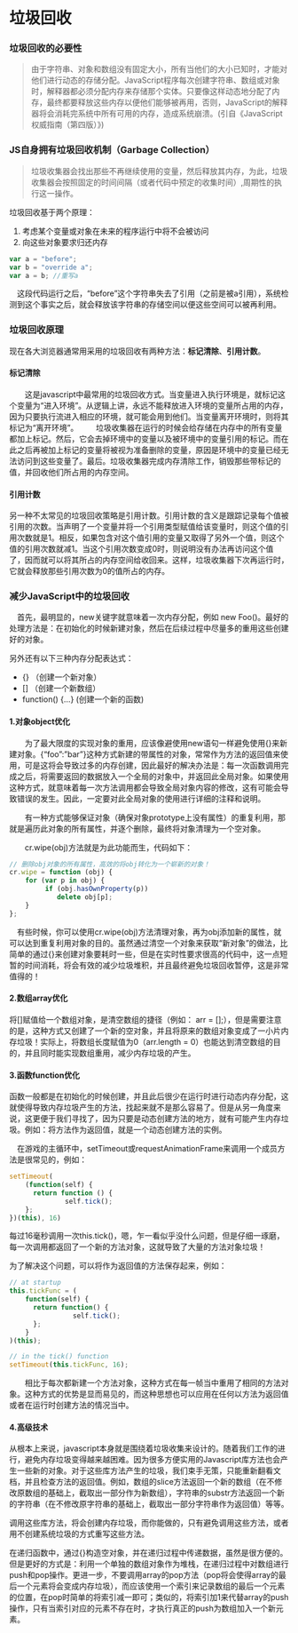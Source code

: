 # 垃圾回收

### 垃圾回收的必要性
>由于字符串、对象和数组没有固定大小，所有当他们的大小已知时，才能对他们进行动态的存储分配。JavaScript程序每次创建字符串、数组或对象时，解释器都必须分配内存来存储那个实体。只要像这样动态地分配了内存，最终都要释放这些内存以便他们能够被再用，否则，JavaScript的解释器将会消耗完系统中所有可用的内存，造成系统崩溃。(引自《JavaScript权威指南（第四版）》)

### JS自身拥有垃圾回收机制（Garbage Collection）
>垃圾收集器会找出那些不再继续使用的变量，然后释放其内存，为此，垃圾收集器会按照固定的时间间隔（或者代码中预定的收集时间）,周期性的执行这一操作。

垃圾回收基于两个原理：

1. 考虑某个变量或对象在未来的程序运行中将不会被访问
2. 向这些对象要求归还内存

```js
var a = "before";
var b = "override a";
var a = b; //重写a
```

　这段代码运行之后，“before”这个字符串失去了引用（之前是被a引用），系统检测到这个事实之后，就会释放该字符串的存储空间以便这些空间可以被再利用。

### 垃圾回收原理

现在各大浏览器通常用采用的垃圾回收有两种方法：**标记清除**、**引用计数**。

#### 标记清除

　　这是javascript中最常用的垃圾回收方式。当变量进入执行环境是，就标记这个变量为“进入环境”。从逻辑上讲，永远不能释放进入环境的变量所占用的内存，因为只要执行流进入相应的环境，就可能会用到他们。当变量离开环境时，则将其标记为“离开环境”。
　　垃圾收集器在运行的时候会给存储在内存中的所有变量都加上标记。然后，它会去掉环境中的变量以及被环境中的变量引用的标记。而在此之后再被加上标记的变量将被视为准备删除的变量，原因是环境中的变量已经无法访问到这些变量了。最后。垃圾收集器完成内存清除工作，销毁那些带标记的值，并回收他们所占用的内存空间。

#### 引用计数

另一种不太常见的垃圾回收策略是引用计数。引用计数的含义是跟踪记录每个值被引用的次数。当声明了一个变量并将一个引用类型赋值给该变量时，则这个值的引用次数就是1。相反，如果包含对这个值引用的变量又取得了另外一个值，则这个值的引用次数就减1。当这个引用次数变成0时，则说明没有办法再访问这个值了，因而就可以将其所占的内存空间给收回来。这样，垃圾收集器下次再运行时，它就会释放那些引用次数为0的值所占的内存。

### 减少JavaScript中的垃圾回收

　首先，最明显的，new关键字就意味着一次内存分配，例如 new Foo()。最好的处理方法是：在初始化的时候新建对象，然后在后续过程中尽量多的重用这些创建好的对象。

另外还有以下三种内存分配表达式：
- {} （创建一个新对象）
- [] （创建一个新数组）
- function() {…} (创建一个新的函数)

#### 1.对象object优化

　　为了最大限度的实现对象的重用，应该像避使用new语句一样避免使用{}来新建对象。{“foo”:”bar”}这种方式新建的带属性的对象，常常作为方法的返回值来使用，可是这将会导致过多的内存创建，因此最好的解决办法是：每一次函数调用完成之后，将需要返回的数据放入一个全局的对象中，并返回此全局对象。如果使用这种方式，就意味着每一次方法调用都会导致全局对象内容的修改，这有可能会导致错误的发生。因此，一定要对此全局对象的使用进行详细的注释和说明。

　　有一种方式能够保证对象（确保对象prototype上没有属性）的重复利用，那就是遍历此对象的所有属性，并逐个删除，最终将对象清理为一个空对象。

　　cr.wipe(obj)方法就是为此功能而生，代码如下： 

```js
// 删除obj对象的所有属性，高效的将obj转化为一个崭新的对象！
cr.wipe = function (obj) {
    for (var p in obj) {
         if (obj.hasOwnProperty(p))
            delete obj[p];
    }
};        
```

　有些时候，你可以使用cr.wipe(obj)方法清理对象，再为obj添加新的属性，就可以达到重复利用对象的目的。虽然通过清空一个对象来获取“新对象”的做法，比简单的通过{}来创建对象要耗时一些，但是在实时性要求很高的代码中，这一点短暂的时间消耗，将会有效的减少垃圾堆积，并且最终避免垃圾回收暂停，这是非常值得的！

#### 2.数组array优化

将[]赋值给一个数组对象，是清空数组的捷径（例如： arr = [];），但是需要注意的是，这种方式又创建了一个新的空对象，并且将原来的数组对象变成了一小片内存垃圾！实际上，将数组长度赋值为0（arr.length = 0）也能达到清空数组的目的，并且同时能实现数组重用，减少内存垃圾的产生。

#### 3.函数function优化

函数一般都是在初始化的时候创建，并且此后很少在运行时进行动态内存分配，这就使得导致内存垃圾产生的方法，找起来就不是那么容易了。但是从另一角度来说，这更便于我们寻找了，因为只要是动态创建方法的地方，就有可能产生内存垃圾。例如：将方法作为返回值，就是一个动态创建方法的实例。

　在游戏的主循环中，setTimeout或requestAnimationFrame来调用一个成员方法是很常见的，例如：

```js
setTimeout(
    (function(self) {                    
      return function () {
              self.tick();
    };
})(this), 16)
```

每过16毫秒调用一次this.tick()，嗯，乍一看似乎没什么问题，但是仔细一琢磨，每一次调用都返回了一个新的方法对象，这就导致了大量的方法对象垃圾！

为了解决这个问题，可以将作为返回值的方法保存起来，例如：

```js
// at startup
this.tickFunc = (
    function(self) {
      return function() {
                self.tick();
      };
    }
)(this);

// in the tick() function
setTimeout(this.tickFunc, 16);
```

　　相比于每次都新建一个方法对象，这种方式在每一帧当中重用了相同的方法对象。这种方式的优势是显而易见的，而这种思想也可以应用在任何以方法为返回值或者在运行时创建方法的情况当中。

#### 4.高级技术

从根本上来说，javascript本身就是围绕着垃圾收集来设计的。随着我们工作的进行，避免内存垃圾变得越来越困难。因为很多方便实用的Javascript库方法也会产生一些新的对象。对于这些库方法产生的垃圾，我们束手无策，只能重新翻看文档，并且检查方法的返回值。例如，数组的slice方法返回一个新的数组（在不修改原数组的基础上，截取出一部分作为新数组），字符串的substr方法返回一个新的字符串（在不修改原字符串的基础上，截取出一部分字符串作为返回值）等等。

调用这些库方法，将会创建内存垃圾，而你能做的，只有避免调用这些方法，或者用不创建系统垃圾的方式重写这些方法。

在递归函数中，通过{}构造空对象，并在递归过程中传递数据，虽然是很方便的。但是更好的方式是：利用一个单独的数组对象作为堆栈，在递归过程中对数组进行push和pop操作。更进一步，不要调用array的pop方法（pop将会使得array的最后一个元素将会变成内存垃圾），而应该使用一个索引来记录数组的最后一个元素的位置，在pop时简单的将索引减一即可；类似的，将索引加1来代替array的push操作，只有当索引对应的元素不存在时，才执行真正的push为数组加入一个新元素。
